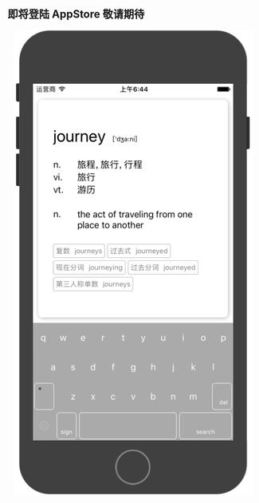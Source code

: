 ## 即将登陆 AppStore 敬请期待


<div align=center><img src="https://github.com/itenyh/ShineDictionary/blob/master/dicDetail.png" style="height:100"/></div>
